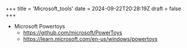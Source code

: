 +++
title = 'Microsoft_tools'
date = 2024-09-22T20:28:19Z
draft = false
+++

- Microsoft Powertoys
    - https://github.com/microsoft/PowerToys
    - https://learn.microsoft.com/en-us/windows/powertoys
